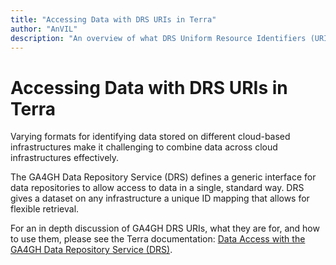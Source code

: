 ```yaml
---
title: "Accessing Data with DRS URIs in Terra"
author: "AnVIL"
description: "An overview of what DRS Uniform Resource Identifiers (URIs) are, and why they are used in Terra. It also outlines where they are used and how to access the data they represent in the Terra platform."
---
```



# Accessing Data with DRS URIs in Terra 

Varying formats for identifying data stored on different cloud-based infrastructures make it challenging to combine data across cloud infrastructures effectively.
 
 The GA4GH Data Repository Service (DRS) defines a generic interface for data repositories to allow access to data in a single, standard way. DRS gives a dataset on any infrastructure a unique ID mapping that allows for flexible retrieval. 
 
 
For an in depth discussion of GA4GH DRS URIs, what they are for, and how to use them, please see the Terra documentation: [Data Access with the GA4GH Data Repository Service (DRS)](https://support.terra.bio/hc/en-us/articles/360039330211).

 


